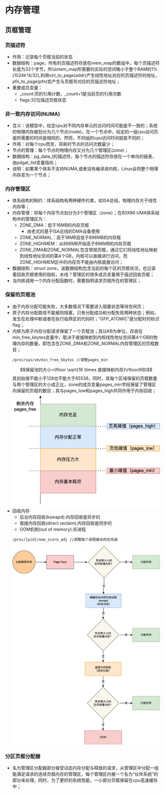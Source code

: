 # 内存管理
## 页框管理
### 页描述符
- 作用：记录每个页框当前的状态
- 数据结构：page，所有的页描述符存放在mem_map的数组中，每个页描述符长度为32个字节，所以mem_map所需要的实际的空间略小于整个RAM的1%(1024k*4/32),利用virt_to_page(addr)产生线性地址对应的页描述符的地址，pfn_to_page(pfn)宏产生与页框号对应的页描述符地址；
- 重要成员变量：
  -  _count:页的引用计数，_count+1是当前页的引用次数
  - flags:32位描述页框状态
### 非一致内存访问(NUMA)
- 含义：该模型中，给定cpu对不同内存单元的访问时间可能是不一致的；系统的物理内存被划分为几个节点(node)，在一个节点中，给定的一组cpu访问页面所需要的时间是相同的，然而，不同组的cpu访问时间就是不同的；
- 作用：对每个cpu而言，将耗时节点的访问次数最少；
- 节点的管理：每个节点的物理内存又分为几个管理区(zone)；
- 数据结构：pg_data_t的描述符，每个节点的描述符存放在一个单向的链表，由pdgat_list变量指向；
- 说明：如果某个体系不支持NUMA,或者没有编译进内核，Linux会将整个物理内存变为一个节点；
### 内存管理区
- 体系结构的制约：体系结构有两种硬件约束，如ISA总线，物理内存大于线性内存等；
- 内存管理：将每个内存节点划分为3个管理区（zone）；在80X86 UMA体系结构中的管理区为：
  - ZONE_DMA：低于16MB的内存页框
    - 由老式的基于ISA总线的DMA设备使用
  - ZONE_NORMAL：高于16MB且低于896MB的内存框
  - ZONE_HIGHMEM：从896MB开始高于896MB的内存页框
  - ZONE_DMA和ZONE_NORMAL包含常规页框，通过它们将线性地址映射到线性地址空间的第4个GB，内核可以直接进行访问，而ZONE_HIGHMEM区中的内存页不能由内核直接访问；
- 数据结构：struct zone，该数据结构包含当前的每个区的页框状况，也记录着回收页框使用的指标，水线？管理区的很多成员变量用于描述回收页框；
- 当内核调用一个内存分配函数时，需要指明请求页框所在的管理区；
### 保留的页框池
- 由于内存分配可能失败，大多数情况下需要进入阻塞状态等待空闲页；
- 原子内存分配路径不能被则阻塞，只有分配成功和分配失败两种状态；例如，发生在处理中断或者在执行临界区的代码时；“GFP_ATOMIC”是分配时的标识flag；
- 内核为原子内存分配请求保留了一个页框池；其以KB为单位，存放在min_free_kbytes变量中，取决于直接映射到内核线性地址空间第4个GB的物理内存的数量，即包含在ZONE_DMA和ZONE_NORMAL内存管理区的页框数目；
    ```
    /proc/sys/vm/min_free_kbytes //调整pages_min
    ```
  $$保留池的大小=\lfloor \sqrt{16 \times 直接映射内存}\rfloor(KB)$$   其初始值不能小于128也不能大于65536，同时，其每个区域保留的页框数量与两个管理区的大小成正比，zone的成员变量pages_min字段保留了管理区内保留的页框的数目；其与pages_low和pages_high共同作用于内存回收；
  ![页框水线](页框水线.png)
- 回收内存
  - 后台内存回收(kswapd):内存回收是异步的
  - 直接内存回收(direct reclaim):内存回收是同步的
  - OOM机制(out of memory):杀进程
  ```
  /proc/[pid]/oom_score_adj //调整每个进程被杀的优先级
  ```
  ![内存回收步骤](内存回收的步骤.png)
### 分区页框分配器
- 名为管理区分配器部分接受动态内存分配与释放的请求，从管理区中分配一组能满足请求的连续页框内存的管理区，每个管理区内被一个名为“伙伴系统”的部分来处理，同时，为了更好的系统性能，一小部分页框保留在cpu高速缓存中；